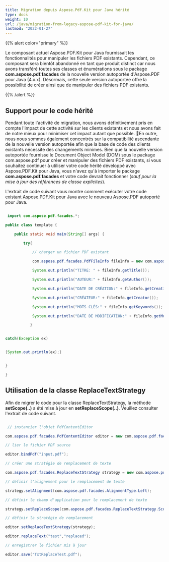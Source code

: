 ```yaml
---
title: Migration depuis Aspose.Pdf.Kit pour Java hérité
type: docs
weight: 10
url: /java/migration-from-legacy-aspose-pdf-kit-for-java/
lastmod: "2022-01-27"
---
```


{{% alert color="primary" %}}

Le composant actuel Aspose.PDF.Kit pour Java fournissait les fonctionnalités pour manipuler les fichiers PDF existants. Cependant, ce composant sera bientôt abandonné en tant que produit distinct car nous avons transféré toutes ses classes et énumérations sous le package **com.aspose.pdf.facades** de la nouvelle version autoportée d'Aspose.PDF pour Java (4.x.x). Désormais, cette seule version autoportée offre la possibilité de créer ainsi que de manipuler des fichiers PDF existants.

{{% /alert %}}

## Support pour le code hérité

Pendant toute l'activité de migration, nous avons définitivement pris en compte l'impact de cette activité sur les clients existants et nous avons fait de notre mieux pour minimiser cet impact autant que possible.
 En outre, nous nous sommes également concentrés sur la compatibilité ascendante de la nouvelle version autoportée afin que la base de code des clients existants nécessite des changements minimes. Bien que la nouvelle version autoportée fournisse le Document Object Model (DOM) sous le package com.aspose.pdf pour créer et manipuler des fichiers PDF existants, si vous souhaitez continuer à utiliser votre code hérité développé avec Aspose.PDF.Kit pour Java, vous n'avez qu'à importer le package **com.aspose.pdf.facades** et votre code devrait fonctionner (*sauf pour la mise à jour des références de classe explicites*).

L'extrait de code suivant vous montre comment exécuter votre code existant Aspose.PDF.Kit pour Java avec le nouveau Aspose.PDF autoporté pour Java.

```java

 import com.aspose.pdf.facades.*;

public class template {

    public static void main(String[] args) {

        try{

            // charger un fichier PDF existant

            com.aspose.pdf.facades.PdfFileInfo fileInfo = new com.aspose.pdf.facades.PdfFileInfo("input.pdf");

            System.out.println("TITRE: " + fileInfo.getTitle());

            System.out.println("AUTEUR:" + fileInfo.getAuthor());

            System.out.println("DATE DE CRÉATION:" + fileInfo.getCreationDate());

            System.out.println("CRÉATEUR:" + fileInfo.getCreator());

            System.out.println("MOTS CLÉS:" + fileInfo.getKeywords());

            System.out.println("DATE DE MODIFICATION:" + fileInfo.getModDate());

           }


catch(Exception ex)


{System.out.println(ex);}


}

}
```

## Utilisation de la classe ReplaceTextStrategy

Afin de migrer le code pour la classe ReplaceTextStrategy, la méthode **setScope(..)** a été mise à jour en **setReplaceScope(..)**. Veuillez consulter l'extrait de code suivant.

```java

 // instancier l'objet PdfContentEditor

com.aspose.pdf.facades.PdfContentEditor editor = new com.aspose.pdf.facades.PdfContentEditor();

// lier le fichier PDF source

editor.bindPdf("input.pdf");

// créer une stratégie de remplacement de texte

com.aspose.pdf.facades.ReplaceTextStrategy strategy = new com.aspose.pdf.facades.ReplaceTextStrategy();

// définir l'alignement pour le remplacement de texte

strategy.setAlignment(com.aspose.pdf.facades.AlignmentType.Left);

// définir le champ d'application pour le remplacement de texte

strategy.setReplaceScope(com.aspose.pdf.facades.ReplaceTextStrategy.Scope.REPLACE_ALL);

// définir la stratégie de remplacement

editor.setReplaceTextStrategy(strategy);

editor.replaceText("test","replaced");

// enregistrer le fichier mis à jour

editor.save("TxtReplaceTest.pdf");
```